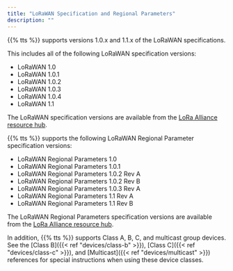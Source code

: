 ```yaml
---
title: "LoRaWAN Specification and Regional Parameters"
description: ""
---
```


{{% tts %}} supports versions 1.0.x and 1.1.x of the LoRaWAN specifications.

<!--more-->

This includes all of the following LoRaWAN specification versions:

- LoRaWAN 1.0
- LoRaWAN 1.0.1
- LoRaWAN 1.0.2
- LoRaWAN 1.0.3
- LoRaWAN 1.0.4
- LoRaWAN 1.1

The LoRaWAN specification versions are available from the [LoRa Alliance resource hub](https://lora-alliance.org/resource-hub/).

{{% tts %}} supports the following LoRaWAN Regional Parameter specification versions:

- LoRaWAN Regional Parameters 1.0
- LoRaWAN Regional Parameters 1.0.1
- LoRaWAN Regional Parameters 1.0.2 Rev A
- LoRaWAN Regional Parameters 1.0.2 Rev B
- LoRaWAN Regional Parameters 1.0.3 Rev A
- LoRaWAN Regional Parameters 1.1 Rev A
- LoRaWAN Regional Parameters 1.1 Rev B

The LoRaWAN Regional Parameters specification versions are available from the [LoRa Alliance resource hub](https://lora-alliance.org/resource-hub/).

In addition, {{% tts %}} supports Class A, B, C, and multicast group devices. See the [Class B]({{< ref "devices/class-b" >}}), [Class C]({{< ref "devices/class-c" >}}), and [Multicast]({{< ref "devices/multicast" >}}) references for special instructions when using these device classes.
